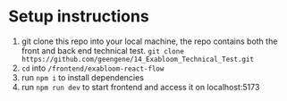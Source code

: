 # Setup instructions

1. git clone this repo into your local machine, the repo contains both the front and back end technical test. `git clone https://github.com/geengene/14_Exabloom_Technical_Test.git`
2. `cd` into `/frontend/exabloom-react-flow`
3. run `npm i` to install dependencies
4. run `npm run dev` to start frontend and access it on localhost:5173
